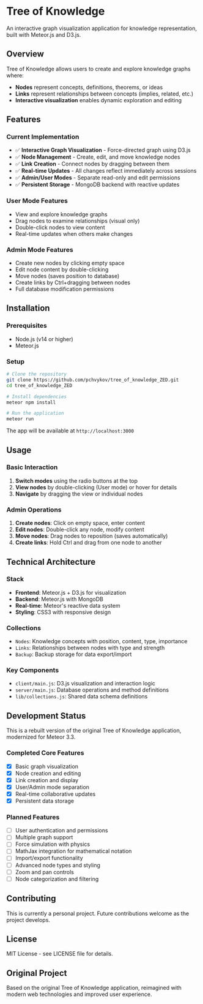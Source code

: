 # Tree of Knowledge

An interactive graph visualization application for knowledge representation, built with Meteor.js and D3.js.

## Overview

Tree of Knowledge allows users to create and explore knowledge graphs where:
- **Nodes** represent concepts, definitions, theorems, or ideas
- **Links** represent relationships between concepts (implies, related, etc.)
- **Interactive visualization** enables dynamic exploration and editing

## Features

### Current Implementation
- ✅ **Interactive Graph Visualization** - Force-directed graph using D3.js
- ✅ **Node Management** - Create, edit, and move knowledge nodes
- ✅ **Link Creation** - Connect nodes by dragging between them
- ✅ **Real-time Updates** - All changes reflect immediately across sessions
- ✅ **Admin/User Modes** - Separate read-only and edit permissions
- ✅ **Persistent Storage** - MongoDB backend with reactive updates

### User Mode Features
- View and explore knowledge graphs
- Drag nodes to examine relationships (visual only)
- Double-click nodes to view content
- Real-time updates when others make changes

### Admin Mode Features
- Create new nodes by clicking empty space
- Edit node content by double-clicking
- Move nodes (saves position to database)
- Create links by Ctrl+dragging between nodes
- Full database modification permissions

## Installation

### Prerequisites
- Node.js (v14 or higher)
- Meteor.js

### Setup
```bash
# Clone the repository
git clone https://github.com/pchvykov/tree_of_knowledge_ZED.git
cd tree_of_knowledge_ZED

# Install dependencies
meteor npm install

# Run the application
meteor run
```

The app will be available at `http://localhost:3000`

## Usage

### Basic Interaction
1. **Switch modes** using the radio buttons at the top
2. **View nodes** by double-clicking (User mode) or hover for details
3. **Navigate** by dragging the view or individual nodes

### Admin Operations
1. **Create nodes**: Click on empty space, enter content
2. **Edit nodes**: Double-click any node, modify content
3. **Move nodes**: Drag nodes to reposition (saves automatically)
4. **Create links**: Hold Ctrl and drag from one node to another

## Technical Architecture

### Stack
- **Frontend**: Meteor.js + D3.js for visualization
- **Backend**: Meteor.js with MongoDB
- **Real-time**: Meteor's reactive data system
- **Styling**: CSS3 with responsive design

### Collections
- `Nodes`: Knowledge concepts with position, content, type, importance
- `Links`: Relationships between nodes with type and strength
- `Backup`: Backup storage for data export/import

### Key Components
- `client/main.js`: D3.js visualization and interaction logic
- `server/main.js`: Database operations and method definitions
- `lib/collections.js`: Shared data schema definitions

## Development Status

This is a rebuilt version of the original Tree of Knowledge application, modernized for Meteor 3.3. 

### Completed Core Features
- [x] Basic graph visualization
- [x] Node creation and editing
- [x] Link creation and display
- [x] User/Admin mode separation
- [x] Real-time collaborative updates
- [x] Persistent data storage

### Planned Features
- [ ] User authentication and permissions
- [ ] Multiple graph support
- [ ] Force simulation with physics
- [ ] MathJax integration for mathematical notation
- [ ] Import/export functionality
- [ ] Advanced node types and styling
- [ ] Zoom and pan controls
- [ ] Node categorization and filtering

## Contributing

This is currently a personal project. Future contributions welcome as the project develops.

## License

MIT License - see LICENSE file for details.

## Original Project

Based on the original Tree of Knowledge application, reimagined with modern web technologies and improved user experience.